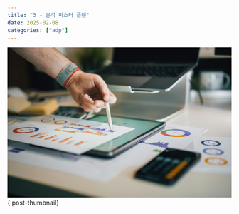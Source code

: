 ```yaml
---
title: "3 - 분석 마스터 플랜"
date: 2025-02-08
categories: ["adp"]
---
```


![](/img/stat-thumb.jpg){.post-thumbnail}
